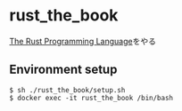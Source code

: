 # rust_the_book
[The Rust Programming Language](https://doc.rust-jp.rs/book-ja/title-page.html)をやる
## Environment setup
```shell
$ sh ./rust_the_book/setup.sh
$ docker exec -it rust_the_book /bin/bash
```
